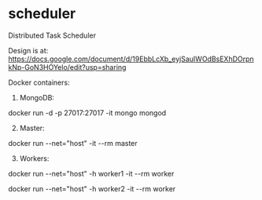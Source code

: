 # scheduler
Distributed Task Scheduler

Design is at: https://docs.google.com/document/d/19EbbLcXb_eyjSauIWOdBsEXhDOrpnkNp-GoN3HOYelo/edit?usp=sharing

Docker containers:
1. MongoDB:

docker run -d  -p 27017:27017 -it mongo mongod

2. Master:

docker run  --net="host"  -it --rm master

3. Workers:

docker run  --net="host" -h worker1 -it --rm worker
 
docker run  --net="host" -h worker2 -it --rm worker